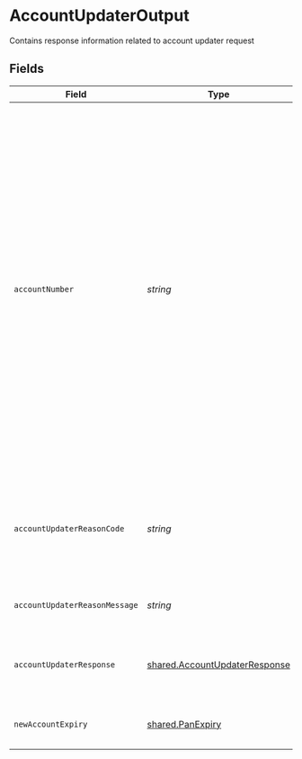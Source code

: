 # AccountUpdaterOutput

Contains response information related to account updater request


## Fields

| Field                                                                                                                                                                                                                                                                                                                                                                                             | Type                                                                                                                                                                                                                                                                                                                                                                                              | Required                                                                                                                                                                                                                                                                                                                                                                                          | Description                                                                                                                                                                                                                                                                                                                                                                                       |
| ------------------------------------------------------------------------------------------------------------------------------------------------------------------------------------------------------------------------------------------------------------------------------------------------------------------------------------------------------------------------------------------------- | ------------------------------------------------------------------------------------------------------------------------------------------------------------------------------------------------------------------------------------------------------------------------------------------------------------------------------------------------------------------------------------------------- | ------------------------------------------------------------------------------------------------------------------------------------------------------------------------------------------------------------------------------------------------------------------------------------------------------------------------------------------------------------------------------------------------- | ------------------------------------------------------------------------------------------------------------------------------------------------------------------------------------------------------------------------------------------------------------------------------------------------------------------------------------------------------------------------------------------------- |
| `accountNumber`                                                                                                                                                                                                                                                                                                                                                                                   | *string*                                                                                                                                                                                                                                                                                                                                                                                          | :heavy_minus_sign:                                                                                                                                                                                                                                                                                                                                                                                | The Card Number is a number recognized by various payment systems to route debit card, ATM and credit Card transactions to an issuer and to identify the underlying account to which each transaction should be applied. Transactions may be initiated from physical or non-physical devices (e.g. debit card, ATM, credit card, Single Use Account (SUA), Near Field Communication (NFC), etc.). |
| `accountUpdaterReasonCode`                                                                                                                                                                                                                                                                                                                                                                        | *string*                                                                                                                                                                                                                                                                                                                                                                                          | :heavy_minus_sign:                                                                                                                                                                                                                                                                                                                                                                                | indicates whether Account Updater service was successfully evoked or if there was an error                                                                                                                                                                                                                                                                                                        |
| `accountUpdaterReasonMessage`                                                                                                                                                                                                                                                                                                                                                                     | *string*                                                                                                                                                                                                                                                                                                                                                                                          | :heavy_minus_sign:                                                                                                                                                                                                                                                                                                                                                                                | long description of account updater results                                                                                                                                                                                                                                                                                                                                                       |
| `accountUpdaterResponse`                                                                                                                                                                                                                                                                                                                                                                          | [shared.AccountUpdaterResponse](../../models/shared/accountupdaterresponse.md)                                                                                                                                                                                                                                                                                                                    | :heavy_minus_sign:                                                                                                                                                                                                                                                                                                                                                                                | Status of account updater request received from the network                                                                                                                                                                                                                                                                                                                                       |
| `newAccountExpiry`                                                                                                                                                                                                                                                                                                                                                                                | [shared.PanExpiry](../../models/shared/panexpiry.md)                                                                                                                                                                                                                                                                                                                                              | :heavy_minus_sign:                                                                                                                                                                                                                                                                                                                                                                                | Contains expiry for masked PAN if received from network                                                                                                                                                                                                                                                                                                                                           |